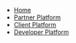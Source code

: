 <!-- docs/_sidebar.md -->

* [Home](/)
* [Partner Platform](partnerPlatform.md)
* [Client Platform](clientPlatform.md)
* [Developer Platform](developerPlatform.md)
